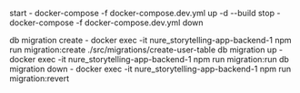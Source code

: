 start - docker-compose -f docker-compose.dev.yml up -d --build
stop - docker-compose -f docker-compose.dev.yml down

db migration create - docker exec -it nure_storytelling-app-backend-1 npm run migration:create ./src/migrations/create-user-table
db migration up - docker exec -it nure_storytelling-app-backend-1 npm run migration:run
db migration down - docker exec -it nure_storytelling-app-backend-1 npm run migration:revert